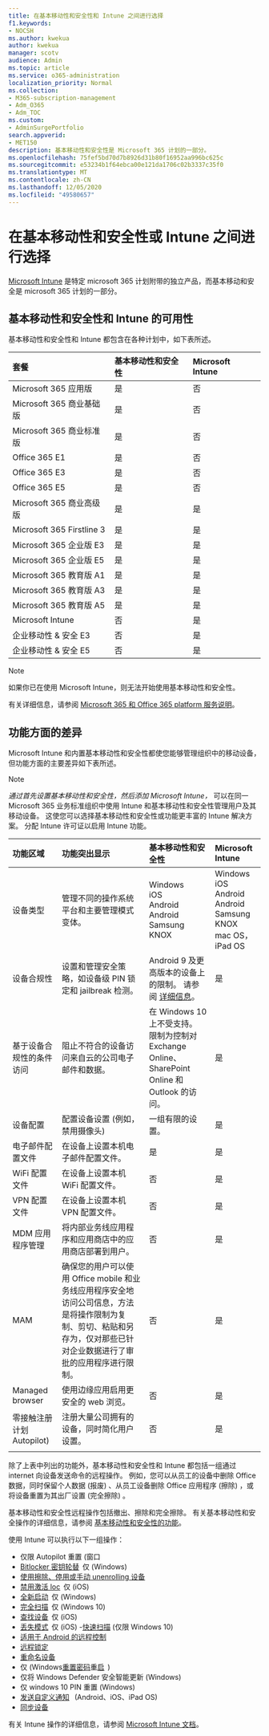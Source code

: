 ```yaml
---
title: 在基本移动性和安全性和 Intune 之间进行选择
f1.keywords:
- NOCSH
ms.author: kwekua
author: kwekua
manager: scotv
audience: Admin
ms.topic: article
ms.service: o365-administration
localization_priority: Normal
ms.collection:
- M365-subscription-management
- Adm_O365
- Adm_TOC
ms.custom:
- AdminSurgePortfolio
search.appverid:
- MET150
description: 基本移动性和安全性是 Microsoft 365 计划的一部分。
ms.openlocfilehash: 75fef5bd70d7b8926d31b80f16952aa996bc625c
ms.sourcegitcommit: e53234b1f64ebca00e121da1706c02b3337c35f0
ms.translationtype: MT
ms.contentlocale: zh-CN
ms.lasthandoff: 12/05/2020
ms.locfileid: "49580657"
---
```

# <a name="choose-between-basic-mobility-and-security-or-intune"></a>在基本移动性和安全性或 Intune 之间进行选择

[Microsoft Intune](https://docs.microsoft.com/mem/intune/) 是特定 microsoft 365 计划附带的独立产品，而基本移动和安全是 microsoft 365 计划的一部分。 

 ## <a name="availability-of-basic-mobility-and-security-and-intune"></a>基本移动性和安全性和 Intune 的可用性
 
基本移动性和安全性和 Intune 都包含在各种计划中，如下表所述。

| 套餐 | 基本移动性和安全性 | Microsoft Intune |
|:-----|:-----|:-----|
|Microsoft 365 应用版|是|否|
|Microsoft 365 商业基础版|是|否|
|Microsoft 365 商业标准版|是|否|
|Office 365 E1 |是|否|
|Office 365 E3 |是|否|
|Office 365 E5 |是|否|
|Microsoft 365 商业高级版 |是|是|
|Microsoft 365 Firstline 3 |是|是|
|Microsoft 365 企业版 E3 |是|是|
|Microsoft 365 企业版 E5 |是|是|
|Microsoft 365 教育版 A1 |是|是|
|Microsoft 365 教育版 A3 |是|是|
|Microsoft 365 教育版 A5 |是|是|
|Microsoft Intune |否|是|
|企业移动性 & 安全 E3 |否|是|
|企业移动性 & 安全 E5 |否|是|

>[!NOTE]
>如果你已在使用 Microsoft Intune，则无法开始使用基本移动性和安全性。

 有关详细信息，请参阅 [Microsoft 365 和 Office 365 platform 服务说明](https://docs.microsoft.com/office365/servicedescriptions/office-365-platform-service-description/office-365-platform-service-description)。 

## <a name="differences-in-capabilities"></a>功能方面的差异

Microsoft Intune 和内置基本移动性和安全性都使您能够管理组织中的移动设备，但功能方面的主要差异如下表所述。

>[!NOTE]
>*通过首先设置基本移动性和安全性，然后添加 Microsoft Intune，* 可以在同一 Microsoft 365 业务标准组织中使用 Intune 和基本移动性和安全性管理用户及其移动设备。 这使您可以选择基本移动性和安全性或功能更丰富的 Intune 解决方案。 分配 Intune 许可证以启用 Intune 功能。

| 功能区域 | 功能突出显示 | 基本移动性和安全性 | Microsoft Intune |
|:-----|:-----|:-----|:-----|
|设备类型|管理不同的操作系统平台和主要管理模式变体。 |Windows<br/>iOS<br/>Android<br/>Android Samsung KNOX<br/>|Windows<br/>iOS<br/>Android<br/>Android Samsung KNOX<br/>mac OS，iPad OS|
|设备合规性|设置和管理安全策略，如设备级 PIN 锁定和 jailbreak 检测。 |Android 9 及更高版本的设备上的限制。 请参阅 [详细信息](capabilities.md)。 |是|
|基于设备合规性的条件访问 |阻止不符合的设备访问来自云的公司电子邮件和数据。 |在 Windows 10 上不受支持。<br/>限制为控制对 Exchange Online、SharePoint Online 和 Outlook 的访问。 |是 |
|设备配置  |配置设备设置 (例如，禁用摄像头) |一组有限的设置。|是|设备合规性|设置和管理安全策略，如设备级 PIN 锁定和 jailbreak 检测。 |Android 9 及更高版本的设备上的限制。 请参阅 [详细信息](capabilities.md)。 |是|
|电子邮件配置文件  |在设备上设置本机电子邮件配置文件。 |是|是|
|WiFi 配置文件 |在设备上设置本机 WiFi 配置文件。 |否|是|
|VPN 配置文件 |在设备上设置本机 VPN 配置文件。 |否|是|
|MDM 应用程序管理 |将内部业务线应用程序和应用商店中的应用商店部署到用户。 |否|是|
|MAM |确保您的用户可以使用 Office mobile 和业务线应用程序安全地访问公司信息，方法是将操作限制为复制、剪切、粘贴和另存为，仅对那些已针对企业数据进行了审批的应用程序进行限制。 |否|是|
|Managed browser  |使用边缘应用启用更安全的 web 浏览。 |否|是|
|零接触注册计划 Autopilot)  |注册大量公司拥有的设备，同时简化用户设置。 |否|是|
|||

除了上表中列出的功能外，基本移动性和安全性和 Intune 都包括一组通过 internet 向设备发送命令的远程操作。 例如，您可以从员工的设备中删除 Office 数据，同时保留个人数据 (报废) 、从员工设备删除 Office 应用程序 (擦除) ，或将设备重置为其出厂设置 (完全擦除) 。 

基本移动性和安全性远程操作包括撤出、擦除和完全擦除。 有关基本移动性和安全操作的详细信息，请参阅 [基本移动性和安全性的功能](capabilities.md)。

使用 Intune 可以执行以下一组操作：

-   仅限 Autopilot 重置 (窗口
-  [Bitlocker 密钥轮替](https://docs.microsoft.com/mem/intune/protect/encrypt-devices#rotate-bitlocker-recovery-keys)  仅 (Windows) 
-  [使用擦除、停用或手动 unenrolling 设备](https://docs.microsoft.com/mem/intune/remote-actions/devices-wipe#delete-devices-from-the-intune-portal)
-  [禁用激活 loc](https://docs.microsoft.com/mem/intune/remote-actions/device-activation-lock-disable)  仅 (iOS) 
-  [全新启动](https://docs.microsoft.com/mem/intune/remote-actions/device-fresh-start)  仅 (Windows) 
- [完全扫描](https://docs.microsoft.com/mem/intune/configuration/device-restrictions-windows-10#microsoft-defender-antivirus)  仅 (Windows 10) 
- [查找设备](https://docs.microsoft.com/mem/intune/remote-actions/device-locate)  仅 (iOS) 
- [丢失模式](https://docs.microsoft.com/mem/intune/remote-actions/device-lost-mode)  仅 (iOS) -[快速扫描](https://docs.microsoft.com/mem/intune/configuration/device-restrictions-windows-10#microsoft-defender-antivirus) (仅限 Windows 10) 
- [适用于 Android 的远程控制](https://docs.microsoft.com/mem/intune/remote-actions/teamviewer-support)
- [远程锁定](https://docs.microsoft.com/mem/intune/remote-actions/device-remote-lock)
- [重命名设备](https://docs.microsoft.com/mem/intune/remote-actions/device-rename)
-  仅 (Windows[重置密码](https://docs.microsoft.com/mem/intune/remote-actions/device-passcode-reset)重[启](https://docs.microsoft.com/mem/intune/remote-actions/device-restart)  ) 
-  仅将 Windows Defender 安全智能更新 (Windows) 
-  仅 windows 10 PIN 重置 (Windows) 
-  [发送自定义通知](https://docs.microsoft.com/mem/intune/remote-actions/custom-notifications#send-a-custom-notification-to-a-single-device)   (Android、iOS、iPad OS) 
-  [同步设备](https://docs.microsoft.com/mem/intune/remote-actions/device-sync)

有关 Intune 操作的详细信息，请参阅 [Microsoft Intune 文档](https://docs.microsoft.com/mem/intune/)。
